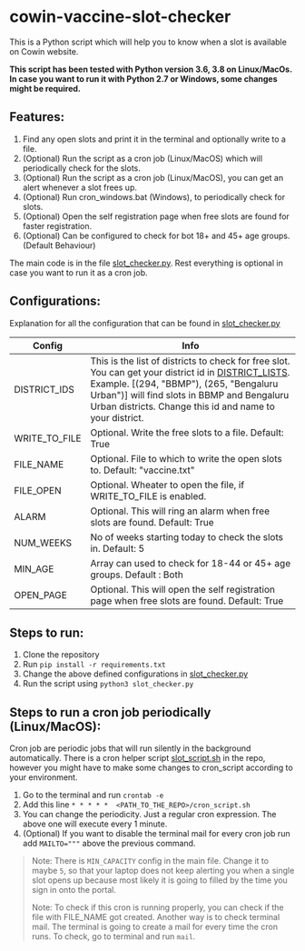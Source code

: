# cowin-vaccine-slot-checker
This is a Python script which will help you to know when a slot is available on Cowin website.

**This script has been tested with Python version 3.6, 3.8 on Linux/MacOs. In case you want to run it with Python 2.7 or Windows, some changes might be required.**

## Features:
1. Find any open slots and print it in the terminal and optionally write to a file.
2. (Optional) Run the script as a cron job (Linux/MacOS) which will periodically check for the slots.
3. (Optional) Run the script as a cron job (Linux/MacOS), you can get an alert whenever a slot frees up.
4. (Optional) Run cron_windows.bat (Windows), to periodically check for slots.
5. (Optional) Open the self registration page when free slots are found for faster registration.
6. (Optional) Can be configured to check for bot 18+ and 45+ age groups. (Default Behaviour)

The main code is in the file [slot_checker.py](https://github.com/faizulhai24/cowin-vaccine-slot-checker/blob/main/slot_checker.py). Rest everything is optional in case you want to run it as a cron job.

## Configurations:
Explanation for all the configuration that can be found in [slot_checker.py](https://github.com/faizulhai24/cowin-vaccine-slot-checker/blob/main/slot_checker.py)

Config                                |           Info
--------------------------------------| ----------------------------------
DISTRICT_IDS                          | This is the list of districts to check for free slot. You can get your district id in [DISTRICT_LISTS](https://github.com/faizulhai24/cowin-vaccine-slot-checker/blob/main/DISTRICT_LISTS.md). Example. [(294, "BBMP"), (265, "Bengaluru Urban")] will find slots in BBMP and Bengaluru Urban districts. Change this id and name to your district. 
WRITE_TO_FILE                         | Optional. Write the free slots to a file. Default: True
FILE_NAME                             | Optional. File to which to write the open slots to. Default: "vaccine.txt"
FILE_OPEN                             | Optional. Wheater to open the file, if WRITE_TO_FILE is enabled.
ALARM                                 | Optional. This will ring an alarm when free slots are found. Default: True
NUM_WEEKS                             | No of weeks starting today to check the slots in. Default: 5
MIN_AGE                               | Array can used to check for 18-44 or 45+ age groups. Default : Both
OPEN_PAGE                             | Optional. This will open the self registration page when free slots are found. Default: True


## Steps to run:
1. Clone the repository
2. Run ```pip install -r requirements.txt```
3. Change the above defined configurations in [slot_checker.py](https://github.com/faizulhai24/cowin-vaccine-slot-checker/blob/main/slot_checker.py) 
4. Run the script using ```python3 slot_checker.py```

## Steps to run a cron job periodically (Linux/MacOS):

Cron job are periodic jobs that will run silently in the background automatically.
There is a cron helper script [slot_script.sh](https://github.com/faizulhai24/cowin-vaccine-slot-checker/blob/main/cron_script.sh) in the repo, however you might have to make some changes to cron_script according to your environment.

1. Go to the terminal and run ```crontab -e```
2. Add this line `````* * * * *  <PATH_TO_THE_REPO>/cron_script.sh`````
3. You can change the periodicity. Just a regular cron expression. The above one will execute every 1 minute.
3. (Optional) If you want to disable the terminal mail for every cron job run add ```MAILTO="""``` above the previous command.

>Note: There is ```MIN_CAPACITY``` config in the main file. Change it to maybe ```5```, so that your laptop does not keep alerting you when a single slot opens up because most likely it is going to filled by the time you sign in onto the portal.
>
>Note: To check if this cron is running properly, you can check if the file with FILE_NAME got created. Another way is to check terminal mail. The terminal is going to create a mail for every time the cron runs. To check, go to terminal and run ```mail```.  
